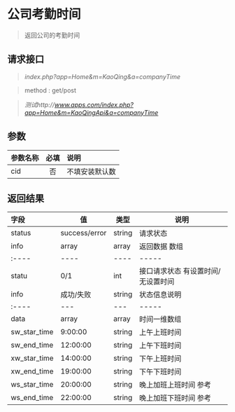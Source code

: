 # 公司考勤时间

> 返回公司的考勤时间 

## 请求接口 

>  *index.php?app=Home&m=KaoQing&a=companyTime*

>  method : get/post

> *测试http://www.apps.com/index.php?app=Home&m=KaoQingApi&a=companyTime*
## 参数

| 参数名称      |    必填 | 说明  |
| :-------- | :--------:| :-- |
| cid | 否 |   不填安装默认数   |




## 返回结果
|字段 |  值| 类型 | 说明|
|:----|----|----|-----|
|status| success/error | string| 请求状态 |
|info|array | array | 返回数据 数组|
|:----|----|----|-----|
|statu|0/1|int|接口请求状态 有设置时间/无设置时间|
|info|成功/失败|string|状态信息说明|
|:----|---|---|-----|
|data|array|array|时间一维数组 |
|sw_star_time|9:00:00|string|上午上班时间|
|sw_end_time|12:00:00|string|上午下班时间|
|xw_star_time|14:00:00|string|下午上班时间|
|xw_end_time|19:00:00|string|下午下班时间|
|ws_star_time|20:00:00|string|晚上加班上班时间  参考|
|ws_end_time|22:00:00|string|晚上加班下班时间 参考|



